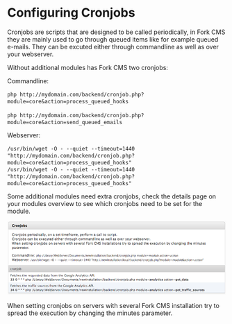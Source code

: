 # Configuring Cronjobs

Cronjobs are scripts that are designed to be called periodically, in Fork CMS they are mainly used to go through queued items like for example queued e-mails. They can be excuted either through commandline as well as over your webserver.

Without additional modules has Fork CMS two cronjobs:

Commandline: 

```
php http://mydomain.com/backend/cronjob.php?module=core&action=process_queued_hooks

php http://mydomain.com/backend/cronjob.php?module=core&action=send_queued_emails
```

Webserver: 

```
/usr/bin/wget -O - --quiet --timeout=1440 "http://mydomain.com/backend/cronjob.php?module=core&action=process_queued_hooks"
/usr/bin/wget -O - --quiet --timeout=1440 "http://mydomain.com/backend/cronjob.php?module=core&action=process_queued_hooks"
```

Some additional modules need extra cronjobs, check the details page on your modules overview to see which cronjobs need to be set for the module.

![Cronjobs from Analytics module](assets/cronjobs_analytics.png)

When setting cronjobs on servers with several Fork CMS installation try to spread the execution by changing the minutes parameter.